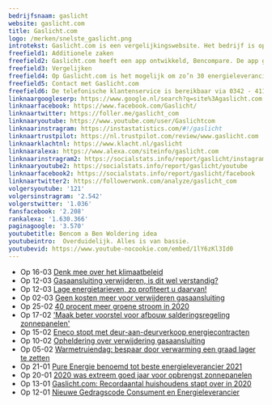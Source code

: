 ```yaml
---
bedrijfsnaam: gaslicht  
website: gaslicht.com   
title: Gaslicht.com  
logo: /merken/snelste_gaslicht.png  
introtekst: Gaslicht.com is een vergelijkingswebsite. Het bedrijf is opgericht in 2003 en onderdeel uit van de Bencom Group. Gaslicht.com informeert consumenten, instellingen en bedrijven over de diensten en tarieven van energieleveranciers. Dat doen ze onafhankelijk en objectief. Ze zijn een zusterbedrijf van onder andere Bellen.com, LookingforBooking.com en Poliswijzer.nl.    
freefield1: Additionele zaken  
freefield2: Gaslicht.com heeft een app ontwikkeld, Bencompare. De app geeft inzicht geeft in alle contracten, polissen en abonnementen van energieleveranciers. Gebruikers krijgen slimme meldingen waanneer het goedkoper kan. Ook is het mogelijk om in de app alle contracten op één plek te bewaren.  
freefield3: Vergelijken  
freefield4: Op Gaslicht.com is het mogelijk om zo’n 30 energieleveranciers met elkaar te vergelijken. Energieleveranciers betalen niet om op de website te staan. Daardoor staan altijd de meest voordelige energiecontracten bovenaan in de resultaten. Geclaimt wordt dat geen enkele energieleverancier een direct of indirect belang heeft.   
freefield5: Contact met Gaslicht.com  
freefield6: De telefonische klantenservice is bereikbaar via 0342 - 411 350. Op werkdagen van 8.30 uur tot 22.00 uur en op zaterdag en zondag van 9.00 uur tot 17.00 uur. De helpdesk is ook bereikbaar via Whatsapp (06 444 09 555) of het contactformulier op de website.   
linknaargoogleserp: https://www.google.nl/search?q=site%3Agaslicht.com  
linknaarfacebook: https://www.facebook.com/Gaslicht/  
linknaartwitter: https://foller.me/gaslicht_com  
linknaaryoutube: https://www.youtube.com/user/Gaslichtcom  
linknaarinstragram: https://instastatistics.com/#!/gaslicht  
linknaartrustpilot: https://nl.trustpilot.com/review/www.gaslicht.com  
linknaarklachtnl: https://www.klacht.nl/gaslicht  
linknaaralexa: https://www.alexa.com/siteinfo/gaslicht.com  
linknaarinstragram2: https://socialstats.info/report/gaslicht/instagram  
linknaaryoutube2: https://socialstats.info/report/gaslicht/youtube  
linknaarfacebook2: https://socialstats.info/report/gaslicht/facebook  
linknaartwitter2: https://followerwonk.com/analyze/gaslicht_com  
volgersyoutube: '121'  
volgersinstragram: '2.542'  
volgerstwitter: '1.036'  
fansfacebook: '2.208'  
rankalexa: '1.630.366'  
paginagoogle: '3.570'  
youtubetitle: Bencom a Ben Woldering idea  
youtubeintro:  Overduidelijk. Alles is van bassie.  
youtubevid: https://www.youtube-nocookie.com/embed/1lY6zKl3Id0  
---
```


 


- Op 16-03 [Denk mee over het klimaatbeleid](https://www.gaslicht.com/nieuws/denk-mee-over-het-klimaatbeleid)
- Op 12-03 [Gasaansluiting verwijderen, is dit wel verstandig?](https://www.gaslicht.com/nieuws/gasaansluiting-verwijderen-is-dit-wel-verstandig)
- Op 12-03 [Lage energietarieven, zo profiteert u daarvan!](https://www.gaslicht.com/nieuws/lage-energietarieven-zo-profiteert-u-daarvan)
- Op 02-03 [Geen kosten meer voor verwijderen gasaansluiting](https://www.gaslicht.com/nieuws/geen-kosten-meer-voor-verwijderen-gasaansluiting)
- Op 25-02 [40 procent meer groene stroom in 2020](https://www.gaslicht.com/nieuws/40-procent-meer-groene-stroom-in-2020)
- Op 17-02 ['Maak beter voorstel voor afbouw salderingsregeling zonnepanelen'](https://www.gaslicht.com/nieuws/maak-beter-voorstel-voor-afbouw-salderingsregeling-zonnepanelen)
- Op 15-02 [Eneco stopt met deur-aan-deurverkoop energiecontracten](https://www.gaslicht.com/nieuws/eneco-stopt-met-deur-aan-deurverkoop-energiecontracten)
- Op 10-02 [Opheldering over verwijdering gasaansluiting](https://www.gaslicht.com/nieuws/opheldering-over-verwijdering-gasaansluiting)
- Op 05-02 [Warmetruiendag: bespaar door verwarming een graad lager te zetten](https://www.gaslicht.com/nieuws/warmetruiendag-bespaar-door-verwarming-een-graad-lager-te-zetten)
- Op 21-01 [Pure Energie benoemd tot beste energieleverancier 2021](https://www.gaslicht.com/nieuws/pure-energie-benoemd-tot-beste-energieleverancier-2021)
- Op 20-01 [2020 was extreem goed jaar voor opbrengst zonnepanelen](https://www.gaslicht.com/nieuws/2020-was-extreem-goed-jaar-voor-opbrengst-zonnepanelen)
- Op 13-01 [Gaslicht.com: Recordaantal huishoudens stapt over in 2020](https://www.gaslicht.com/nieuws/gaslicht-com-recordaantal-huishoudens-stapt-over-in-2020)
- Op 12-01 [Nieuwe Gedragscode Consument en Energieleverancier](https://www.gaslicht.com/nieuws/nieuwe-gedragscode-consument-en-energieleverancier)
